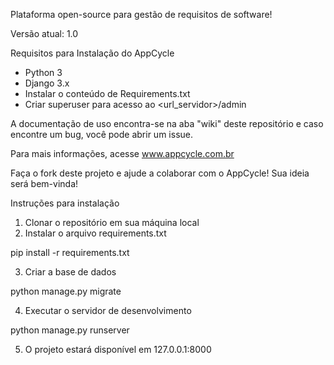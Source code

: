 Plataforma open-source para gestão de requisitos de software!


Versão atual: 1.0


Requisitos para Instalação do AppCycle
* Python 3
* Django 3.x
* Instalar o conteúdo de Requirements.txt
* Criar superuser para acesso ao <url_servidor>/admin

A documentação de uso encontra-se na aba "wiki" deste repositório e caso encontre um bug, você pode abrir um issue.

Para mais informações, acesse www.appcycle.com.br


Faça o fork deste projeto e ajude a colaborar com o AppCycle! Sua ideia será bem-vinda!


Instruções para instalação

1. Clonar o repositório em sua máquina local
2. Instalar o arquivo requirements.txt

pip install -r requirements.txt

3. Criar a base de dados

python manage.py migrate

4. Executar o servidor de desenvolvimento

python manage.py runserver

5. O projeto estará disponível em 127.0.0.1:8000 
